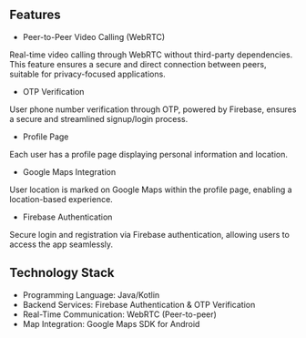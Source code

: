 ## Features
* Peer-to-Peer Video Calling (WebRTC)

Real-time video calling through WebRTC without third-party dependencies. This feature ensures a secure and direct connection between peers, suitable for privacy-focused applications.
* OTP Verification

User phone number verification through OTP, powered by Firebase, ensures a secure and streamlined signup/login process.
* Profile Page

Each user has a profile page displaying personal information and location.
* Google Maps Integration

User location is marked on Google Maps within the profile page, enabling a location-based experience.
* Firebase Authentication

Secure login and registration via Firebase authentication, allowing users to access the app seamlessly.

## Technology Stack
* Programming Language: Java/Kotlin
* Backend Services: Firebase Authentication & OTP Verification
* Real-Time Communication: WebRTC (Peer-to-peer)
* Map Integration: Google Maps SDK for Android
